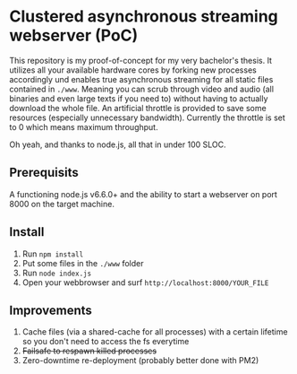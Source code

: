 # Clustered asynchronous streaming webserver (PoC)

This repository is my proof-of-concept for my very bachelor's thesis. It utilizes all your available hardware cores by forking new processes accordingly und enables true asynchronous streaming for all static files contained in `./www`. Meaning you can scrub through video and audio (all binaries and even large texts if you need to) without having to actually download the whole file. An artificial throttle is provided to save some resources (especially unnecessary bandwidth). Currently the throttle is set to 0 which means maximum throughput.

Oh yeah, and thanks to node.js, all that in under 100 SLOC.

## Prerequisits

A functioning node.js v6.6.0+ and the ability to start a webserver on port 8000 on the target machine.

## Install

1. Run `npm install`
2. Put some files in the `./www` folder
3. Run `node index.js`
4. Open your webbrowser and surf `http://localhost:8000/YOUR_FILE`

## Improvements

1. Cache files (via a shared-cache for all processes) with a certain lifetime so you don't need to access the fs everytime
2. ~~Failsafe to respawn killed processes~~
3. Zero-downtime re-deployment (probably better done with PM2)
